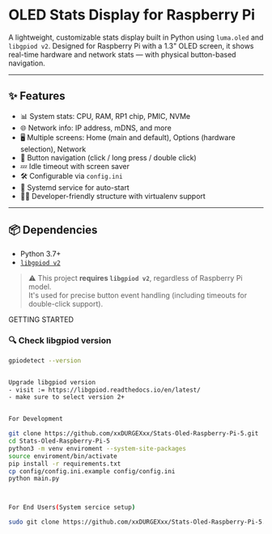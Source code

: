 # OLED Stats Display for Raspberry Pi

A lightweight, customizable stats display built in Python using `luma.oled` and `libgpiod v2`. Designed for Raspberry Pi with a 1.3" OLED screen, it shows real-time hardware and network stats — with physical button-based navigation.

---

## ✨ Features

- 📊 System stats: CPU, RAM, RP1 chip, PMIC, NVMe
- 🌐 Network info: IP address, mDNS, and more
- 🖥️ Multiple screens: Home (main and default), Options (hardware selection), Network
- 🔘 Button navigation (click / long press / double click)
- 💤 Idle timeout with screen saver
- 🛠️ Configurable via `config.ini`
- 🔄 Systemd service for auto-start
- 👨‍💻 Developer-friendly structure with virtualenv support

---

## 📦 Dependencies

- Python 3.7+
- [`libgpiod v2`](https://git.kernel.org/pub/scm/libs/libgpiod/libgpiod.git)

> ⚠️ This project **requires `libgpiod v2`**, regardless of Raspberry Pi model.  
> It's used for precise button event handling (including timeouts for double-click support).




GETTING STARTED

### 🔍 Check libgpiod version
```bash
gpiodetect --version


Upgrade libgpiod version 
- visit := https://libgpiod.readthedocs.io/en/latest/
- make sure to select version 2+


For Development

git clone https://github.com/xxDURGEXxx/Stats-Oled-Raspberry-Pi-5.git
cd Stats-Oled-Raspberry-Pi-5
python3 -m venv enviroment --system-site-packages
source enviroment/bin/activate
pip install -r requirements.txt
cp config/config.ini.example config/config.ini
python main.py



For End Users(System sercice setup)

sudo git clone https://github.com/xxDURGEXxx/Stats-Oled-Raspberry-Pi-5.git /usr/local/bin/stats_oled